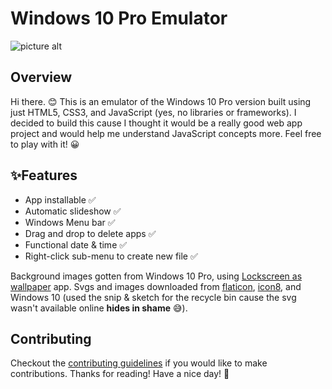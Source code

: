 # Windows 10 Pro Emulator

![picture alt](https://github.com/sunkanmii/Windows-10-Pro-Emulator/blob/main/imgs/Screenshot%20(245)%20-%20compressed.png "Windows 10 Pro Emulator")

## Overview
Hi there. 😊 This is an emulator of the Windows 10 Pro version built using just HTML5, CSS3, and JavaScript (yes, no libraries or frameworks). I decided to build this cause I thought it would be a really good web app project and would help me understand JavaScript concepts more. Feel free to play with it! 😀

## ✨Features
* App installable ✅
* Automatic slideshow ✅
* Windows Menu bar ✅
* Drag and drop to delete apps ✅
* Functional date & time ✅
* Right-click sub-menu to create new file ✅

Background images gotten from Windows 10 Pro, using [Lockscreen as wallpaper](https://www.microsoft.com/en-us/p/lockscreen-as-wallpaper/9nblggh4wr7c#activetab=pivot:overviewtab) app.
Svgs and images downloaded from [flaticon](https://www.flaticon.com/), [icon8](https://icons8.com/), and Windows 10 (used the snip & sketch for the recycle bin cause the svg wasn't available online **hides in shame** 😅).

## Contributing
Checkout the [contributing guidelines](https://github.com/sunkanmii/Windows-10-Pro-Emulator/blob/main/CONTRIBUTING.md) if you would like to make contributions.
Thanks for reading! Have a nice day! 💛
